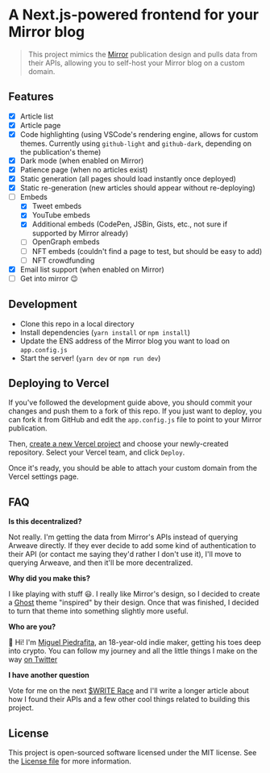 # A Next.js-powered frontend for your Mirror blog
> This project mimics the [Mirror](https://mirror.xyz) publication design and pulls data from their APIs, allowing you to self-host your Mirror blog on a custom domain.

## Features

- [x] Article list
- [x] Article page
- [x] Code highlighting (using VSCode's rendering engine, allows for custom themes. Currently using `github-light` and `github-dark`, depending on the publication's theme)
- [x] Dark mode (when enabled on Mirror)
- [x] Patience page (when no articles exist)
- [x] Static generation (all pages should load instantly once deployed)
- [x] Static re-generation (new articles should appear without re-deploying)
- [ ] Embeds
    - [x] Tweet embeds
    - [x] YouTube embeds
    - [x] Additional embeds (CodePen, JSBin, Gists, etc., not sure if supported by Mirror already)
    - [ ] OpenGraph embeds
    - [ ] NFT embeds (couldn't find a page to test, but should be easy to add)
    - [ ] NFT crowdfunding
- [x] Email list support (when enabled on Mirror)
- [ ] Get into mirror :wink:

## Development

- Clone this repo in a local directory
- Install dependencies (`yarn install` or `npm install`)
- Update the ENS address of the Mirror blog you want to load on `app.config.js`
- Start the server! (`yarn dev` or `npm run dev`)

## Deploying to Vercel

If you've followed the development guide above, you should commit your changes and push them to a fork of this repo. If you just want to deploy, you can fork it from GitHub and edit the `app.config.js` file to point to your Mirror publication.

Then, [create a new Vercel project](https://vercel.com/new) and choose your newly-created repository. Select your Vercel team, and click `Deploy`.

Once it's ready, you should be able to attach your custom domain from the Vercel settings page.

## FAQ

**Is this decentralized?**

Not really. I'm getting the data from Mirror's APIs instead of querying Arweave directly. If they ever decide to add some kind of authentication to their API (or contact me saying they'd rather I don't use it), I'll move to querying Arweave, and then it'll be more decentralized.

**Why did you make this?**

I like playing with stuff :smiley:. I really like Mirror's design, so I decided to create a [Ghost](https://ghost.org) theme "inspired" by their design. Once that was finished, I decided to turn that theme into something slightly more useful.

**Who are you?**

:wave: Hi! I'm [Miguel Piedrafita](https://twitter.com/m1guelpf), an 18-year-old indie maker, getting his toes deep into crypto. You can follow my journey and all the little things I make on the way [on Twitter](https://twitter.com/m1guelpf)

**I have another question**

Vote for me on the next [$WRITE Race](https://mirror.xyz/race) and I'll write a longer article about how I found their APIs and a few other cool things related to building this project.

## License

This project is open-sourced software licensed under the MIT license. See the [License file](LICENSE.md) for more information.
